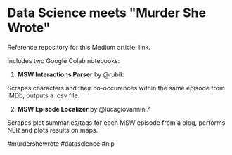 # Data Science meets "Murder She Wrote"
Reference repository for this Medium article: link.

Includes two Google Colab notebooks: 

1. **MSW Interactions Parser** by @rubik

Scrapes characters and their co-occurences within the same episode from IMDb, outputs a .csv file.

2. **MSW Episode Localizer** by @lucagiovannini7

Scrapes plot summaries/tags for each MSW episode from a blog, performs NER and plots results on maps.

#murdershewrote #datascience #nlp
    



